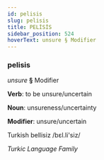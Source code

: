 ```yaml
---
id: pelisis
slug: pelisis
title: PELİSİS
sidebar_position: 524
hoverText: unsure § Modifier
---
```


### pelisis

*unsure* **§** Modifier

**Verb**: to be unsure/uncertain

**Noun**: unsureness/uncertainty

**Modifier**: unsure/uncertain

Turkish bellisiz /bɛl.li'siz/

*Turkic Language Family*